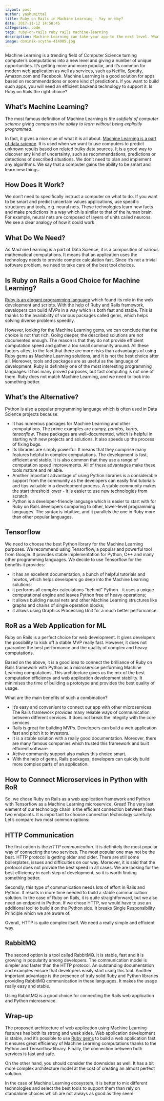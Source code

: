 ```yaml
---
layout: post
author: yashumittal
title: Ruby on Rails in Machine Learning - Yay or Nay?
date: 2017-11-12 14:58:45
categories: code
tags: ruby-on-rails ruby rails machine-learning
description: Machine Learning can take your app to the next level. What technology should you use to Make the most of it?
image: dominik-scythe-414905.jpg
---
```


Machine Learning is a trending field of Computer Science turning computer’s computations into a new level and giving a number of unique opportunities. It’s getting more and more popular, and it’s common for modern web application as well as services, such as Netflix, Spotify, Amazon.com and Facebook. Machine Learning is a good solution for apps based on recommendations or some kind of predictions. If you want to build such apps, you will need an efficient backend technology to support it. Is Ruby on Rails the right choice?

## What’s Machine Learning?

The most famous definition of Machine Learning is *the subfield of computer science giving computers the ability to learn without being explicitly programmed*.

In fact, it gives a nice clue of what it is all about. [Machine Learning is a part of data science](/smart-skill-distribution-in-project-teams-taking-the-machine-learning-approach). It is used when we want to use computers to predict unknown results based on related bulky data sources. It is a good way to discover any kind of uncertainty, such as recommendations, predictions or detections of described situations. We don’t need to plan and implement any algorithms. We say that a computer gains  the ability to be smart and learn new things.

## How Does It Work?

We don’t need to specifically instruct a computer on what to do. If you want to be smart and predict uncertain values applications, use specific structures and tools, e.g. neural nets. These technologies learn new facts and make predictions in a way which is similar to that of the human brain. For example, neural nets are composed of layers of units called neurons. We see a clear analogy of how it could work.

## What Do We Need?

As Machine Learning is a part of Data Science, it is a composition of various mathematical computations. It means that an application uses the technology needs to provide complex calculation fast. Since it’s not a trivial software problem, we need to take care of the best tool choices.

## Is Ruby on Rails a Good Choice for Machine Learning?

[Ruby is an elegant programming language](/pros-cons-ruby-on-rails) which found its role in the web development and scripts. With the help of Ruby and Rails framework, developers can build MVPs in a way which is both fast and stable. This is thanks to  the availability of various packages called gems, which helps solving diverse problems speedily.

However, looking for the Machine Learning gems, we can conclude that the choice is not that rich. Going deeper, the described solutions are not documented enough. The reason is that they do not provide efficient computation speed and gather a too small community around. All these factors attest to the fact that there are more risks than advantages of using Ruby gems as Machine Learning solutions, and it is not the best choice after all.
Moreover, tools and packages are as useful as the language of development. Ruby is definitely one of the most interesting programming languages. It has many proved purposes, but fast computing is not one of them. Ruby does not match Machine Learning, and we need to look into something better.

## What’s the Alternative?

Python is also a popular programming language which is often used in Data Science projects because:

* It has numerous packages for Machine Learning and other computations. The prime examples are *numpy, pandas, keras, tensorflow*. These packages are well-documented, which is helpful in starting with new projects and solutions. It also speeds up the process of fixing bugs.
* Its libraries are simply powerful. It means that they comprise many features helpful in complex computations. The development is fast, efficient and stable. It is also common that they use a range of computation speed improvements. All of these advantages make these tools mature and reliable.
* Another important advantage of using Python libraries is a considerable support from the community as the developers can easily find tutorials and tips valuable in a development process. A stable community makes the start threshold lower - it is easier to use new technologies from scratch.
* Python is a developer-friendly language which is easier to start with for Ruby on Rails developers comparing to other, lower-level programming languages. The syntax is intuitive, and it parallels the one in Ruby more than other popular languages.

## Tensorflow

We need to choose the best Python library for the Machine Learning purposes. We recommend using Tensorflow, a popular and powerful tool from Google. It provides stable implementation for Python, C++ and many other programming languages. We decide to use Tensorflow for the benefits it provides:

* it has an excellent documentation, a bunch of helpful tutorials and howtos, which helps developers go deep into the Machine Learning solutions;
* it performs all complex calculations “behind” Python - it uses a unique computational engine and leaves Python free of heavy operations;
* it allows building neural nets and other Machine Learning structures like graphs and chains of single operation blocks;
* it allows using Graphics Processing Unit for a much better performance.

## RoR as a Web Application for ML

Ruby on Rails is a perfect choice for web development. It gives developers the possibility to kick off a stable MVP really fast. However, it does not guarantee the best performance and the quality of complex and heavy computations.

Based on the above, it is a good idea to connect the brilliance of Ruby on Rails framework with Python as a microservice performing Machine Learning computations. This architecture gives us the mix of the best computation efficiency and web application development stability. It minimises the time of building a prototype and provides the best quality of usage.

What are the main benefits of such a combination?

* It’s easy and convenient to connect our app with other microservices. The Rails framework provides many reliable ways of communication between different services. It does not break the integrity with the core services.
* Rails is great for building MVPs. Developers can build a web application fast and pitch it to investors.
* It is a stable solution with a really good documentation. Moreover, there are many famous companies which trusted this framework and built efficient software. 
* Active community support also makes this choice smart.
* With the help of gems, Rails packages, developers can quickly build more complex parts of an application.

## How to Connect Microservices in Python with RoR

So, we chose Ruby on Rails as a web application framework and Python with Tensorflow as a Machine Learning microservice. Great! The very last element of our technology chain is the efficient connection between these two endpoints. It is important to choose connection technology carefully. Let’s compare two most common options:

## HTTP Communication

The first option is the *HTTP communication*. It is definitely the most popular way of connecting the two services. The most popular one may not be the best. HTTP protocol is getting older and older. There are still some boilerplates, issues and difficulties on our way. Moreover, it is said that the protocol does not provide the best speed in all cases. We are looking for the best efficiency in each step of development, so it is worth finding something better.

Secondly, this type of communication needs lots of effort in Rails and Python. It results in more time needed to build a stable communication solution. In the case of Ruby on Rails, it is quite straightforward, but we also need an endpoint in Python. If we chose HTTP, we would have to use an additional tool to build it on the Python side. It breaks Single Responsibility Principle which we are aware of.

Overall, HTTP is quite complex itself. We need a really simple and efficient way.

## RabbitMQ

The second option is a tool called RabbitMQ. It is stable, fast and it is growing in popularity among developers. The communication model is simpler and faster than the HTTP protocol. An outstanding documentation and examples ensure that developers easily start using this tool. Another important advantage is the presence of truly solid Ruby and Python libraries providing RabbitMQ communication in these languages. It makes the usage really easy and stable.

Using RabbitMQ is a good choice for connecting the Rails web application and Python microservice.

## Wrap-up

The proposed architecture of web application using Machine Learning features has both its strong and weak sides. Web application development is stable, and it’s possible to use [Ruby gems](/top-10-ruby-on-rails-gems-to-make-ruby-devs-life-easier) to build a web application fast. It ensures great efficiency of Machine Learning computations thanks to the Python and Tensorflow library. Finally, the connection between both services is fast and safe.

On the other hand, you should consider the downsides as well. It has a bit more complex architecture model at the cost of creating an almost perfect solution.

In the case of Machine Learning ecosystem, it is better to mix different technologies and select the best tools to support them than rely on standalone choices which are not always as good as they seem.